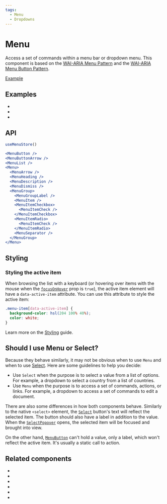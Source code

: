 ```yaml
---
tags:
  - Menu
  - Dropdowns
---
```


# Menu

<div data-description>

Access a set of commands within a menu bar or dropdown menu. This component is based on the <a href="https://www.w3.org/WAI/ARIA/apg/patterns/menu/">WAI-ARIA Menu Pattern</a> and the <a href="https://www.w3.org/WAI/ARIA/apg/patterns/menubutton/">WAI-ARIA Menu Button Pattern</a>.

</div>

<div data-tags></div>

<a href="../examples/menu/index.tsx" data-playground>Example</a>

## Examples

<div data-cards="examples">

- [](/examples/menu-item-checkbox)
- [](/examples/menu-framer-motion)
- [](/examples/menu-tooltip)

</div>

## API

```jsx
useMenuStore()

<MenuButton />
<MenuButtonArrow />
<MenuList />
<Menu>
  <MenuArrow />
  <MenuHeading />
  <MenuDescription />
  <MenuDismiss />
  <MenuGroup>
    <MenuGroupLabel />
    <MenuItem />
    <MenuItemCheckbox>
      <MenuItemCheck />
    </MenuItemCheckbox>
    <MenuItemRadio>
      <MenuItemCheck />
    </MenuItemRadio>
    <MenuSeparator />
  </MenuGroup>
</Menu>
```

## Styling

### Styling the active item

When browsing the list with a keyboard (or hovering over items with the mouse when the [`focusOnHover`](/apis/menu-item#focusonhover) prop is `true`), the active item element will have a `data-active-item` attribute. You can use this attribute to style the active item:

```css
.menu-item[data-active-item] {
  background-color: hsl(204 100% 40%);
  color: white;
}
```

Learn more on the [Styling](/guide/styling) guide.

## Should I use Menu or Select?

Because they behave similarly, it may not be obvious when to use `Menu` and when to use [Select](/components/select). Here are some guidelines to help you decide:

- Use `Select` when the purpose is to select a value from a list of options. For example, a dropdown to select a country from a list of countries.
- Use `Menu` when the purpose is to access a set of commands, actions, or links. For example, a dropdown to access a set of commands to edit a document.

There are also some differences in how both components behave. Similarly to the native `<select>` element, the [`Select`](/apis/select) button's text will reflect the selected item. The button should also have a label in addition to the value. When the [`SelectPopover`](/apis/select-popover) opens, the selected item will be focused and brought into view.

On the other hand, [`MenuButton`](/apis/menu-button) can't hold a value, only a label, which won't reflect the active item. It's usually a static call to action.

## Related components

<div data-cards="components">

- [](/components/button)
- [](/components/checkbox)
- [](/components/popover)
- [](/components/radio)
- [](/components/select)
- [](/components/composite)

</div>
